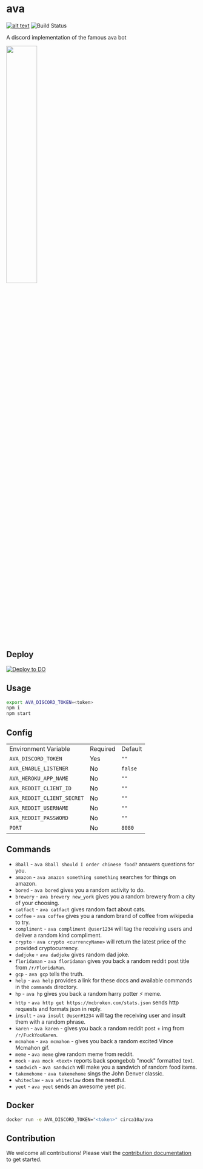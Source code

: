 # ava

[![alt text](https://img.shields.io/badge/Invite%20To-Discord%20-blue)](https://discord.com/api/oauth2/authorize?client_id=876487225716662302&permissions=34359863296&scope=bot)
![Build Status](https://github.com/circa10a/ava/workflows/deploy/badge.svg)

A discord implementation of the famous ava bot

<img src="https://i.imgur.com/XbO6CSl.jpg" width="40%" height="40%"/>

## Deploy

[![Deploy to DO](https://mp-assets1.sfo2.digitaloceanspaces.com/deploy-to-do/do-btn-blue.svg)](https://cloud.digitalocean.com/apps/new?repo=https://github.com/circa10a/ava/tree/main)

## Usage

```bash
export AVA_DISCORD_TOKEN=<token>
npm i
npm start
```

## Config

|                            |          |         |
|----------------------------|----------|---------|
| Environment Variable       | Required | Default |
| `AVA_DISCORD_TOKEN`        | Yes      | `""`    |
| `AVA_ENABLE_LISTENER`      | No       | `false` |
| `AVA_HEROKU_APP_NAME`      | No       | `""`    |
| `AVA_REDDIT_CLIENT_ID`     | No       | `""`    |
| `AVA_REDDIT_CLIENT_SECRET` | No       | `""`    |
| `AVA_REDDIT_USERNAME`      | No       | `""`    |
| `AVA_REDDIT_PASSWORD`      | No       | `""`    |
| `PORT`                     | No       | `8080`  |

## Commands

- `8ball` - `ava 8ball should I order chinese food?` answers questions for you.
- `amazon` - `ava amazon something something` searches for things on amazon.
- `bored` - `ava bored` gives you a random activity to do.
- `brewery` - `ava brewery new_york` gives you a random brewery from a city of your choosing.
- `catfact` - `ava catfact` gives random fact about cats.
- `coffee` - `ava coffee` gives you a random brand of coffee from wikipedia to try.
- `compliment` - `ava compliment @user1234` will tag the receiving users and deliver a random kind compliment.
- `crypto` - `ava crypto <currencyName>` will return the latest price of the provided cryptocurrency.
- `dadjoke` - `ava dadjoke` gives random dad joke.
- `floridaman` - `ava floridaman` gives you back a random reddit post title from `/r/FloridaMan`.
- `gcp` - `ava gcp` tells the truth.
- `help` - `ava help` provides a link for these docs and available commands in the `commands` directory.
- `hp` - `ava hp` gives you back a random harry potter ⚡ meme.
- `http` - `ava http get https://mcbroken.com/stats.json` sends http requests and formats json in reply.
- `insult` - `ava insult @user#1234` will tag the receiving user and insult them with a random phrase.
- `karen` - `ava karen` - gives you back a random reddit post + img from `/r/FuckYouKaren`.
- `mcmahon` - `ava mcmahon` - gives you back a random excited Vince Mcmahon gif.
- `meme` - `ava meme` give random meme from reddit.
- `mock` - `ava mock <text>` reports back spongebob "mock" formatted text.
- `sandwich` - `ava sandwich` will make you a sandwich of random food items.
- `takemehome` - `ava takemehome` sings the John Denver classic.
- `whiteclaw` - `ava whiteclaw` does the needful.
- `yeet` - `ava yeet` sends an awesome yeet pic.

## Docker

```bash
docker run -e AVA_DISCORD_TOKEN="<token>" circa10a/ava
```

## Contribution

We welcome all contributions! Please visit the [contribution documentation](docs/CONTRIBUTION.md) to get started.